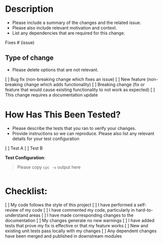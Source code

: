 # Description

- Please include a summary of the changes and the related issue.
- Please also include relevant motivation and context.
- List any dependencies that are required for this change.

Fixes # (issue)

## Type of change

- Please delete options that are not relevant.

[ ] Bug fix (non-breaking change which fixes an issue)
[ ] New feature (non-breaking change which adds functionality)
[ ] Breaking change (fix or feature that would cause existing functionality to not work as expected)
[ ] This change requires a documentation update

# How Has This Been Tested?

- Please describe the tests that you ran to verify your changes.
- Provide instructions so we can reproduce. Please also list any relevant details for your test configuration

[ ] Test A
[ ] Test B

**Test Configuration**:
> Please copy `cpc -v` output here

```

```

# Checklist:

[ ] My code follows the style of this project
[ ] I have performed a self-review of my code
[ ] I have commented my code, particularly in hard-to-understand areas
[ ] I have made corresponding changes to the documentation
[ ] My changes generate no new warnings
[ ] I have added tests that prove my fix is effective or that my feature works
[ ] New and existing unit tests pass locally with my changes
[ ] Any dependent changes have been merged and published in downstream modules

